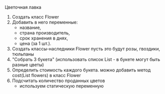Цветочная лавка

1. Создать класс Flower
2. Добавить в него переменные:
    - название,
    - страна производитель,
    - срок хранения в днях,
    - цена (за 1 шт.).
3. Создать классы-наследники Flower
   пусть это будут розы, гвоздики, тюльпаны
4. "Собрать 3 букета" (использовать список List<Flower> - в букете могут быть разные цветы)
5. Определить стоимость каждого букета.
   можно добавить метод cost(List<Flower> flowers) в класс Flower
6. Подсчитать количество проданных цветов
    - используем статическую переменную